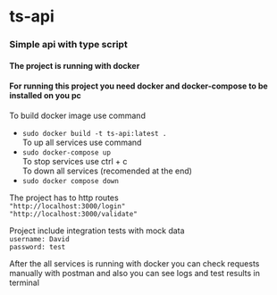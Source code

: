 # ts-api
### Simple api with type script

#### The project is running with docker </br>
#### For running this project you need docker and docker-compose to be installed on you pc </br>
To build docker image use command </br>
* `sudo docker build -t ts-api:latest .` </br>
To up all services use command </br>
* `sudo docker-compose up` </br>
To stop services use ctrl + c </br>
To down all services (recomended at the end) </br>
* `sudo docker compose down` </br>

The project has to http routes </br>
    `"http://localhost:3000/login"` </br>
    `"http://localhost:3000/validate"` </br>


Project include integration tests with mock data </br>
`username: David` </br>
`password: test` </br>

After the all services is running with docker you can check requests manually with postman and also you can see logs and test results in terminal</br>


